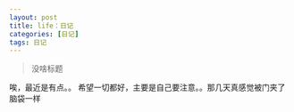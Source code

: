 ```yaml
---
layout: post
title: life：日记
categories: [日记]
tags: 日记
---
```


> 没啥标题

唉，最近是有点。。
希望一切都好，主要是自己要注意。。那几天真感觉被门夹了脑袋一样



